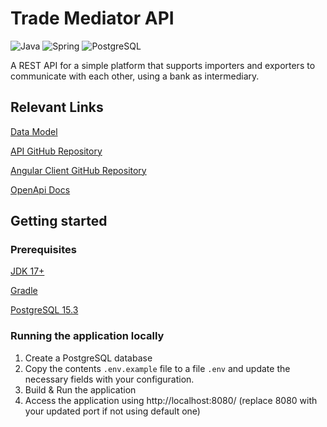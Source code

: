 # Trade Mediator API

![Java](https://img.shields.io/badge/Java-ED8B00?style=for-the-badge&labelColor=black&logo=openjdk&logoColor=ED8B00)
![Spring](https://img.shields.io/badge/Spring-6DB33F?style=for-the-badge&labelColor=black&logo=spring&logoColor=6DB33F)
![PostgreSQL](https://img.shields.io/badge/PostgreSQL-4169E1?style=for-the-badge&labelColor=black&logo=postgresql&logoColor=4169E1)

A REST API for a simple platform that supports importers and exporters to communicate with each other, using a bank as intermediary.

## Relevant Links
    
[Data Model](https://app.diagrams.net/#G19Jiycc_v9KolPfTiTQ08G6SXK9qh4hBU#%7B%22pageId%22%3A%22R2lEEEUBdFMjLlhIrx00%22%7D)

[API GitHub Repository]()

[Angular Client GitHub Repository]()

[OpenApi Docs]()



## Getting started

### Prerequisites

 [JDK 17+](http://www.oracle.com/technetwork/java/javase/downloads/index.html)

 [Gradle](http://www.gradle.org/downloads)

 [PostgreSQL 15.3](https://www.postgresql.org/download/)

### Running the application locally

1. Create a PostgreSQL database
2. Copy the contents `.env.example` file to a file `.env` and update the necessary fields with your configuration.
3. Build & Run the application
4. Access the application using http://localhost:8080/ (replace 8080 with your updated port if not using default one)